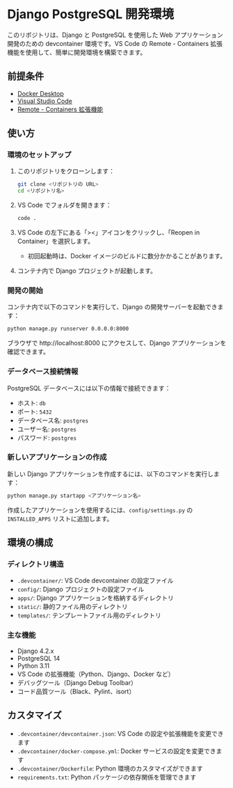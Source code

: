 # Django PostgreSQL 開発環境

このリポジトリは、Django と PostgreSQL を使用した Web アプリケーション開発のための devcontainer 環境です。VS Code の Remote - Containers 拡張機能を使用して、簡単に開発環境を構築できます。

## 前提条件

- [Docker Desktop](https://www.docker.com/products/docker-desktop)
- [Visual Studio Code](https://code.visualstudio.com/)
- [Remote - Containers 拡張機能](https://marketplace.visualstudio.com/items?itemName=ms-vscode-remote.remote-containers)

## 使い方

### 環境のセットアップ

1. このリポジトリをクローンします：
   ```bash
   git clone <リポジトリの URL>
   cd <リポジトリ名>
   ```

2. VS Code でフォルダを開きます：
   ```bash
   code .
   ```

3. VS Code の左下にある「><」アイコンをクリックし、「Reopen in Container」を選択します。
   - 初回起動時は、Docker イメージのビルドに数分かかることがあります。

4. コンテナ内で Django プロジェクトが起動します。

### 開発の開始

コンテナ内で以下のコマンドを実行して、Django の開発サーバーを起動できます：

```bash
python manage.py runserver 0.0.0.0:8000
```

ブラウザで http://localhost:8000 にアクセスして、Django アプリケーションを確認できます。

### データベース接続情報

PostgreSQL データベースには以下の情報で接続できます：

- ホスト: `db`
- ポート: `5432`
- データベース名: `postgres`
- ユーザー名: `postgres`
- パスワード: `postgres`

### 新しいアプリケーションの作成

新しい Django アプリケーションを作成するには、以下のコマンドを実行します：

```bash
python manage.py startapp <アプリケーション名>
```

作成したアプリケーションを使用するには、`config/settings.py` の `INSTALLED_APPS` リストに追加します。

## 環境の構成

### ディレクトリ構造

- `.devcontainer/`: VS Code devcontainer の設定ファイル
- `config/`: Django プロジェクトの設定ファイル
- `apps/`: Django アプリケーションを格納するディレクトリ
- `static/`: 静的ファイル用のディレクトリ
- `templates/`: テンプレートファイル用のディレクトリ

### 主な機能

- Django 4.2.x
- PostgreSQL 14
- Python 3.11
- VS Code の拡張機能（Python、Django、Docker など）
- デバッグツール（Django Debug Toolbar）
- コード品質ツール（Black、Pylint、isort）

## カスタマイズ

- `.devcontainer/devcontainer.json`: VS Code の設定や拡張機能を変更できます
- `.devcontainer/docker-compose.yml`: Docker サービスの設定を変更できます
- `.devcontainer/Dockerfile`: Python 環境のカスタマイズができます
- `requirements.txt`: Python パッケージの依存関係を管理できます
